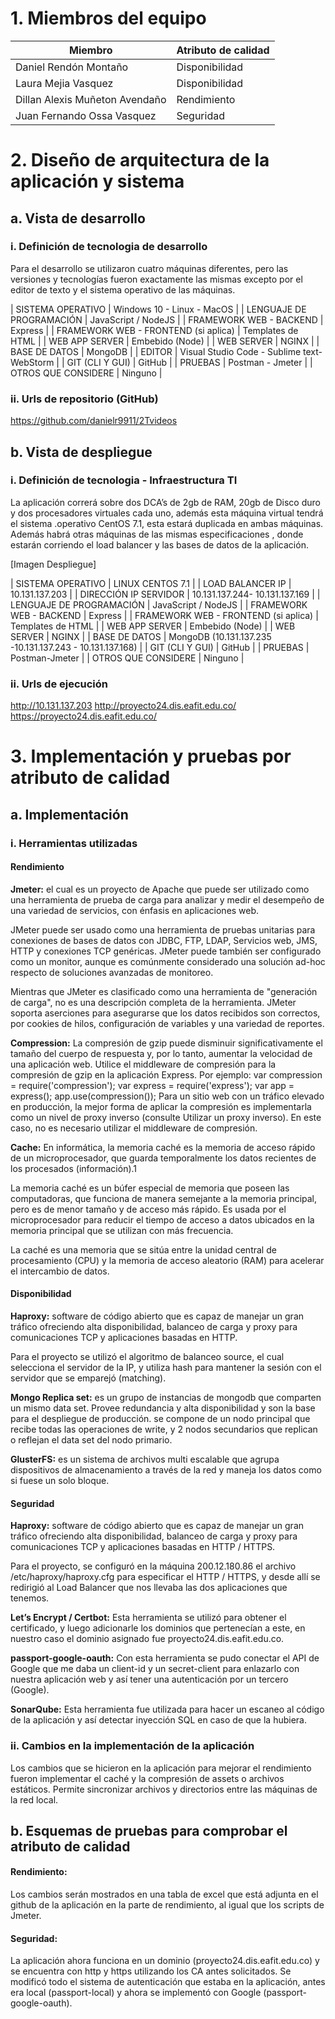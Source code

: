# 1. Miembros del equipo

| Miembro | Atributo de calidad |
| --- | --- |
| Daniel Rendón Montaño | Disponibilidad |
| Laura Mejia Vasquez | Disponibilidad |
| Dillan Alexis Muñeton Avendaño | Rendimiento |
| Juan Fernando Ossa Vasquez | Seguridad |

# 2. Diseño de arquitectura de la aplicación y sistema

## a. Vista de desarrollo

### i. Definición de tecnologia de desarrollo

Para el desarrollo se utilizaron cuatro máquinas diferentes, pero las versiones y tecnologías fueron exactamente las mismas excepto por el editor de texto y el sistema operativo de las máquinas.

| SISTEMA OPERATIVO | Windows 10 - Linux - MacOS |
| LENGUAJE DE PROGRAMACIÓN | JavaScript / NodeJS |
| FRAMEWORK WEB - BACKEND | Express |
| FRAMEWORK WEB - FRONTEND (si aplica) | Templates de HTML |
| WEB APP SERVER | Embebido (Node) |
| WEB SERVER | NGINX |
| BASE DE DATOS | MongoDB |
| EDITOR | Visual Studio Code - Sublime text- WebStorm |
| GIT (CLI Y GUI) | GitHub |
| PRUEBAS | Postman - Jmeter |
| OTROS QUE CONSIDERE | Ninguno |


### ii. Urls de repositorio (GitHub)

https://github.com/danielr9911/2Tvideos

## b. Vista de despliegue

### i. Definición de tecnologia - Infraestructura TI

La aplicación correrá sobre dos DCA’s de 2gb de RAM, 20gb de Disco duro y dos procesadores virtuales cada uno, además esta máquina virtual tendrá el sistema .operativo CentOS 7.1, esta estará duplicada en ambas máquinas. Además habrá otras máquinas de las mismas especificaciones , donde estarán corriendo el load balancer y las bases de datos de la aplicación.

[Imagen Despliegue]


| SISTEMA OPERATIVO | LINUX CENTOS 7.1 |
| LOAD BALANCER IP | 10.131.137.203 |
| DIRECCIÓN IP SERVIDOR | 10.131.137.244- 10.131.137.169 |
| LENGUAJE DE PROGRAMACIÓN | JavaScript / NodeJS |
| FRAMEWORK WEB - BACKEND | Express |
| FRAMEWORK WEB - FRONTEND (si aplica) | Templates de HTML |
| WEB APP SERVER | Embebido (Node) |
| WEB SERVER | NGINX |
| BASE DE DATOS | MongoDB (10.131.137.235 -10.131.137.243 - 10.131.137.168) |
| GIT (CLI Y GUI) | GitHub |
| PRUEBAS | Postman-Jmeter |
| OTROS QUE CONSIDERE | Ninguno |


### ii. Urls de ejecución

http://10.131.137.203
http://proyecto24.dis.eafit.edu.co/
https://proyecto24.dis.eafit.edu.co/

# 3. Implementación y pruebas por atributo de calidad

## a. Implementación

### i. Herramientas utilizadas

#### Rendimiento

**Jmeter:** el cual es un proyecto de Apache que puede ser utilizado como una herramienta de prueba de carga para analizar y medir el desempeño de una variedad de servicios, con énfasis en aplicaciones web.

JMeter puede ser usado como una herramienta de pruebas unitarias para conexiones de bases de datos con JDBC, FTP, LDAP, Servicios web, JMS, HTTP y conexiones TCP genéricas. JMeter puede también ser configurado como un monitor, aunque es comúnmente considerado una solución ad-hoc respecto de soluciones avanzadas de monitoreo.

Mientras que JMeter es clasificado como una herramienta de "generación de carga", no es una descripción completa de la herramienta. JMeter soporta aserciones para asegurarse que los datos recibidos son correctos, por cookies de hilos, configuración de variables y una variedad de reportes.

**Compression:** La compresión de gzip puede disminuir significativamente el tamaño del cuerpo de respuesta y, por lo tanto, aumentar la velocidad de una aplicación web. Utilice el middleware de compresión para la compresión de gzip en la aplicación Express. Por ejemplo:
var compression = require('compression');
var express = require('express');
var app = express();
app.use(compression());
Para un sitio web con un tráfico elevado en producción, la mejor forma de aplicar la compresión es implementarla como un nivel de proxy inverso (consulte Utilizar un proxy inverso). En este caso, no es necesario utilizar el middleware de compresión.

**Cache:** En informática, la memoria caché es la memoria de acceso rápido de un microprocesador, que guarda temporalmente los datos recientes de los procesados (información).1

La memoria caché es un búfer especial de memoria que poseen las computadoras, que funciona de manera semejante a la memoria principal, pero es de menor tamaño y de acceso más rápido. Es usada por el microprocesador para reducir el tiempo de acceso a datos ubicados en la memoria principal que se utilizan con más frecuencia.

La caché es una memoria que se sitúa entre la unidad central de procesamiento (CPU) y la memoria de acceso aleatorio (RAM) para acelerar el intercambio de datos.


#### Disponibilidad

**Haproxy:** software de código abierto que es capaz de manejar un gran tráfico ofreciendo alta disponibilidad, balanceo de carga y proxy para comunicaciones TCP y aplicaciones basadas en HTTP.

Para el proyecto se utilizó el algoritmo de balanceo source, el cual selecciona el servidor de la IP, y utiliza hash para mantener la sesión con el servidor que se emparejó (matching).

**Mongo Replica set:** es un grupo de instancias de mongodb que comparten un mismo data set. Provee redundancia y alta disponibilidad y son la base para el despliegue de producción.
se compone de un nodo principal que recibe todas las operaciones de write, y 2 nodos secundarios que replican o reflejan el data set del nodo primario.

**GlusterFS:** es un sistema de archivos multi escalable que agrupa dispositivos de almacenamiento a través de la red y maneja los datos como si fuese un solo bloque.


#### Seguridad

**Haproxy:** software de código abierto que es capaz de manejar un gran tráfico ofreciendo alta disponibilidad, balanceo de carga y proxy para comunicaciones TCP y aplicaciones basadas en HTTP / HTTPS.

Para el proyecto, se configuró en la máquina 200.12.180.86 el archivo /etc/haproxy/haproxy.cfg para especificar el HTTP / HTTPS, y desde allí se redirigió al Load Balancer que nos llevaba las dos aplicaciones que tenemos.

**Let’s Encrypt / Certbot:** Esta herramienta se utilizó para obtener el certificado, y luego adicionarle los dominios que pertenecían a este, en nuestro caso el dominio asignado fue proyecto24.dis.eafit.edu.co.

**passport-google-oauth:** Con esta herramienta se pudo conectar el API de Google que me daba un client-id y un secret-client para enlazarlo con nuestra aplicación web y así tener una autenticación por un tercero (Google).

**SonarQube:** Esta herramienta fue utilizada para hacer un escaneo al código de la aplicación y así detectar inyección SQL en caso de que la hubiera.


### ii. Cambios en la implementación de la aplicación

Los cambios que se hicieron en la aplicación para mejorar el rendimiento fueron implementar el caché y la compresión de assets o archivos estáticos. Permite sincronizar archivos y directorios entre las máquinas de la red local.

## b. Esquemas de pruebas para comprobar el atributo de calidad

#### Rendimiento:
Los cambios serán mostrados en una tabla de excel que está adjunta en el github de la aplicación en la parte de rendimiento, al igual que los scripts de Jmeter.

#### Seguridad:
La aplicación ahora funciona en un dominio (proyecto24.dis.eafit.edu.co) y se encuentra con http y https utilizando los CA antes solicitados.
Se modificó todo el sistema de autenticación que estaba en la aplicación, antes era local (passport-local) y ahora se implementó con Google (passport-google-oauth).
